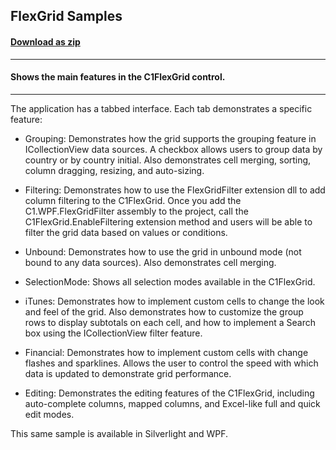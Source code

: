 ## FlexGrid Samples
#### [Download as zip](https://downgit.github.io/#/home?url=https://github.com/GrapeCity/ComponentOne-WPF-Samples/tree/master/\NET_4.5.2\C1.WPF.FlexGrid\CS\FlexGridSamples)
____
#### Shows the main features in the C1FlexGrid control.
____
The application has a tabbed interface. Each tab demonstrates a specific feature:


* Grouping:
Demonstrates how the grid supports the grouping feature in ICollectionView data 
sources. A checkbox allows users to group data by country or by country initial.
Also demonstrates cell merging, sorting, column dragging, resizing, and auto-sizing.


* Filtering:
Demonstrates how to use the FlexGridFilter extension dll to add column filtering
to the C1FlexGrid. Once you add the C1.WPF.FlexGridFilter assembly to the
project, call the C1FlexGrid.EnableFiltering extension method and users will be
able to filter the grid data based on values or conditions.


* Unbound:
Demonstrates how to use the grid in unbound mode (not bound to any data sources).
Also demonstrates cell merging.


* SelectionMode:
Shows all selection modes available in the C1FlexGrid.


* iTunes:
Demonstrates how to implement custom cells to change the look and feel of the grid.
Also demonstrates how to customize the group rows to display subtotals on each
cell, and how to implement a Search box using the ICollectionView filter feature.


* Financial:
Demonstrates how to implement custom cells with change flashes and sparklines.
Allows the user to control the speed with which data is updated to demonstrate
grid performance.


* Editing:
Demonstrates the editing features of the C1FlexGrid, including auto-complete 
columns, mapped columns, and Excel-like full and quick edit modes.

This same sample is available in Silverlight and WPF.
